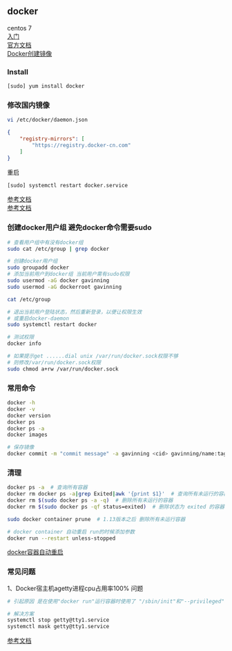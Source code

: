 docker
---
centos 7  
[入门](https://blog.csdn.net/S_gy_Zetrov/article/details/78161154)  
[官方文档](https://docs.docker.com/get-started/)  
[Docker创建镜像](https://blog.csdn.net/shiqiangdexin/article/details/52472195)  


### Install
```sh
[sudo] yum install docker
```


### 修改国内镜像
```sh
vi /etc/docker/daemon.json
```
```json
{
    "registry-mirrors": [
        "https://registry.docker-cn.com"
    ]
}
```
重启
```sh
[sudo] systemctl restart docker.service
```
[参考文档](https://blog.csdn.net/antma/article/details/80134863)  
[参考文档](https://blog.csdn.net/zzy1078689276/article/details/77371782)  



### 创建docker用户组 避免docker命令需要sudo
```sh
# 查看用户组中有没有docker组
sudo cat /etc/group | grep docker  

# 创建docker用户组
sudo groupadd docker  
# 添加当前用户到docker组 当前用户需有sudo权限
sudo usermod -aG docker gavinning  
sudo usermod -aG dockerroot gavinning  

cat /etc/group

# 退出当前用户登陆状态，然后重新登录，以便让权限生效
# 或重启docker-daemon
sudo systemctl restart docker

# 测试权限
docker info

# 如果提示get ......dial unix /var/run/docker.sock权限不够
# 则修改/var/run/docker.sock权限
sudo chmod a+rw /var/run/docker.sock
```



### 常用命令
```sh
docker -h
docker -v
docker version
docker ps
docker ps -a
docker images

# 保存镜像
docker commit -m "commit message" -a gavinning <cid> gavinning/name:tag
```

### 清理
```sh
docker ps -a  # 查询所有容器
docker rm docker ps -a|grep Exited|awk '{print $1}'  # 查询所有未运行的容器
docker rm $(sudo docker ps -a -q)  # 删除所有未运行的容器
docker rm $(sudo docker ps -qf status=exited)  # 删除状态为 exited 的容器

sudo docker container prune  # 1.13版本之后 删除所有未运行容器

# docker container 自动重启 run的时候添加参数
docker run --restart unless-stopped
```
[docker容器自动重启](https://blog.csdn.net/wennuanddianbo/article/details/77592401)




### 常见问题
1、Docker宿主机agetty进程cpu占用率100% 问题
```sh
# 引起原因 是在使用"docker run"运行容器时使用了 "/sbin/init"和"--privileged"参数

# 解决方案
systemctl stop getty@tty1.service
systemctl mask getty@tty1.service
```
[参考文档](https://blog.csdn.net/bobpen/article/details/78559263)